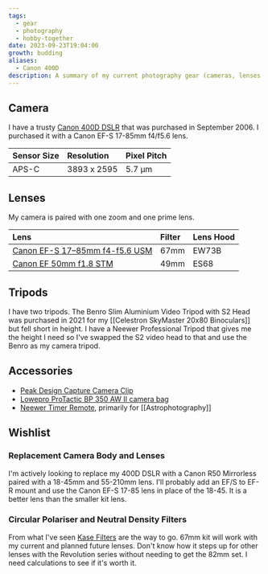 ```yaml
---
tags:
  - gear
  - photography
  - hobby-together
date: 2023-09-23T19:04:00
growth: budding
aliases:
  - Canon 400D
description: A summary of my current photography gear (cameras, lenses and accessories). With a bit of a wishlist as well 😉.
---
```

## Camera
I have a trusty [Canon 400D DSLR](https://en.wikipedia.org/wiki/Canon_EOS_400D) that was purchased in September 2006. I purchased it with a Canon EF-S 17-85mm f4/f5.6 lens.

| Sensor Size | Resolution  | Pixel Pitch |
|:----------- |:----------- |:----------- |
| APS-C       | 3893 x 2595 | 5.7 µm      |

## Lenses
My camera is paired with one zoom and one prime lens.

| Lens                                                                                    | Filter | Lens Hood |
|:----------------------------------------------------------------------------------------|:-------|:----------|
| [Canon EF-S 17–85mm f4-f5.6 USM](https://en.wikipedia.org/wiki/Canon_EF-S_17–85mm_lens) |   67mm | EW73B     |
| [Canon EF 50mm f1.8 STM](http://kenrockwell.com/canon/lenses/50mm-f18-stm.htm)          |   49mm | ES68      |  

## Tripods
I have two tripods. The Benro Slim Aluminium Video Tripod with S2 Head was purchased in 2021 for my [[Celestron SkyMaster 20x80 Binoculars]] but fell short in height. I have a Neewer Professional Tripod that gives me the height I need so I've swapped the S2 video head to that and use the Benro as my camera tripod.

## Accessories
- [Peak Design Capture Camera Clip](https://www.peakdesign.com/products/capture)
- [Lowepro ProTactic BP 350 AW II camera bag](https://www.lowepro.com/au-en/protactic-bp-350-aw-ii-lp37176-grl/)
- [Neewer Timer Remote](https://neewer.com/collections/trigger-remote-control/products/neewer-timer-remote-for-canon-50d-66600644), primarily for [[Astrophotography]]

## Wishlist
### Replacement Camera Body and Lenses
I'm actively looking to replace my 400D DSLR with a Canon R50 Mirrorless paired with a 18-45mm and 55-210mm lens. I'll probably add an EF/S to EF-R mount and use the Canon EF-S 17-85 lens in place of the 18-45. It is a better lens than the smaller kit lens.

### Circular Polariser and Neutral Density Filters
From what I've seen [Kase Filters](https://www.kaseaustralia.com.au) are the way to go. 67mm kit will work with my current and planned future lenses. Don't know how it steps up for other lenses with the Revolution series without needing to get the 82mm set. I need calculations to see if it's worth it.


